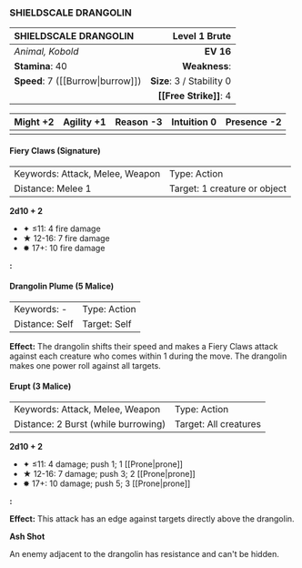 ### SHIELDSCALE DRANGOLIN

| SHIELDSCALE DRANGOLIN             |         **Level 1 Brute** |
| :-------------------------------- | ------------------------: |
| *Animal, Kobold*                  |                 **EV 16** |
| **Stamina**: 40                   |             **Weakness**: |
| **Speed**: 7 ([[Burrow\|burrow]]) | **Size**: 3 / Stability 0 |
|                                   |    **[[Free Strike]]**: 4 |

| **Might** +2 | **Agility** +1 | **Reason** -3 | **Intuition** 0 | **Presence** -2 |
| ------------ | -------------- | ------------- | --------------- | --------------- |
|              |                |               |                 |                 |

#### Fiery Claws (Signature)

|                                 |                              |
| :------------------------------ | :--------------------------- |
| Keywords: Attack, Melee, Weapon | Type: Action                 |
| Distance: Melee 1               | Target: 1 creature or object |

**2d10 + 2**

- ✦ ≤11: 4 fire damage
- ★ 12-16: 7 fire damage
- ✸ 17+: 10 fire damage

**:**

#### Drangolin Plume (5 Malice)

|                |              |
| :------------- | :----------- |
| Keywords: -    | Type: Action |
| Distance: Self | Target: Self |

**Effect:** The drangolin shifts their speed and makes a Fiery Claws attack against each creature who comes within 1 during the move. The drangolin makes one power roll against all targets.

#### Erupt (3 Malice)

|                                     |                       |
| :---------------------------------- | :-------------------- |
| Keywords: Attack, Melee, Weapon     | Type: Action          |
| Distance: 2 Burst (while burrowing) | Target: All creatures |

**2d10 + 2**

- ✦ ≤11: 4 damage; push 1; 1 [[Prone|prone]]
- ★ 12-16: 7 damage; push 3; 2 [[Prone|prone]]
- ✸ 17+: 10 damage; push 5; 3 [[Prone|prone]]

**:**

**Effect:** This attack has an edge against targets directly above the drangolin.

**Ash Shot**

An enemy adjacent to the drangolin has resistance and can't be hidden.
